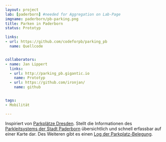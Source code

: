```yaml
---
layout: project
lab: [paderborn] #needed for Aggregation on Lab-Page
imgname: paderborn/pb-parking.png
title: Parken in Paderborn
status: Prototyp

links:
- url: https://github.com/codeforpb/parking_pb
  name: Quellcode


collaborators:
- name: Jan Lippert
  links:
  - url: http://parking_pb.gigantic.io
    name: Prototyp
  - url: https://github.com/ironjan/
    name: github


tags:
- Mobilität

---
```


Inspiriert von [Parkplätze Dresden](http://codefor.de/projekte/2014-04-19-dd-freieparkplaetze.html). Stellt die Informationen des [Parkleitsystems der Stadt Paderborn](http://www.paderborn.de/microsite/asp/parken_in_der_city/freie_Parkplaetze.php) übersichtlich und schnell erfassbar auf einer Karte dar. Des Weiteren gibt es einen [Log der Parkplatz-Belegung](http://parking_pb.gigantic.io/history.csv).
